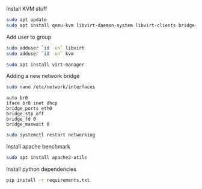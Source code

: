 Install KVM stuff
```bash
sudo apt update
sudo apt install qemu-kvm libvirt-daemon-system libvirt-clients bridge-utils virt-manager
```

Add user to group
```bash
sudo adduser `id -un` libvirt
sudo adduser `id -un` kvm
```

```bash
sudo apt install virt-manager
```
    
Adding a new network bridge
```bash
sudo nano /etc/network/interfaces
```
```text
auto br0
iface br0 inet dhcp
bridge_ports eth0
bridge_stp off
bridge_fd 0
bridge_maxwait 0
```
```bash
sudo systemctl restart networking
```


Install apache benchmark
```bash
sudo apt install apache2-utils
```

Install python dependencies
```bash
pip install -r requirements.txt
```

